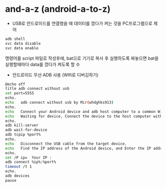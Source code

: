# and-a-z (android-a-to-z)

- USB로 안드로이드를 연결했을 때 데이터를 껐다가 켜는 것을 PC프로그램으로 제어

```adb
adb shell
svc data disable
svc data enable
```
  명령어를 script 파일로 작성후에, bat으로 기기로 복사 후 실행하도록 짜놓으면 bat을 실행할때마다 data를 껐다가 켜도록 할 수 

- 안드로이드 무선 ADB 사용 (WIfi로 디버깅하기)

```bash
@echo off
title adb connect without usb
set port=5555
echo.
echo   adb connect without usb by Mir(whdghks913)
echo.
echo   Connect your Android device and adb host computer to a common Wi-Fi network accessible to both.
echo   Waiting for device, Connect the device to the host computer with a usb
echo.
adb kill-server
adb wait-for-device
adb tcpip %port%
echo.
echo   Disconnect the USB cable from the target device.
echo   Find the IP address of the Android device, and Enter the IP address
echo.
set /P ip=  Your IP : 
adb connect %ip%:%port%
timeout /t 1
echo.
adb devices
pause
```
